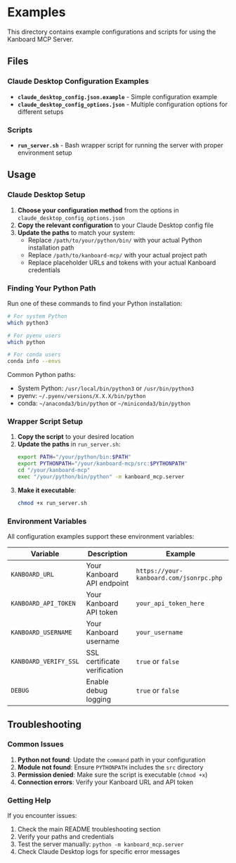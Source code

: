 # Examples

This directory contains example configurations and scripts for using the Kanboard MCP Server.

## Files

### Claude Desktop Configuration Examples

- **`claude_desktop_config.json.example`** - Simple configuration example
- **`claude_desktop_config_options.json`** - Multiple configuration options for different setups

### Scripts

- **`run_server.sh`** - Bash wrapper script for running the server with proper environment setup

## Usage

### Claude Desktop Setup

1. **Choose your configuration method** from the options in `claude_desktop_config_options.json`
2. **Copy the relevant configuration** to your Claude Desktop config file
3. **Update the paths** to match your system:
   - Replace `/path/to/your/python/bin/` with your actual Python installation path
   - Replace `/path/to/kanboard-mcp/` with your actual project path
   - Replace placeholder URLs and tokens with your actual Kanboard credentials

### Finding Your Python Path

Run one of these commands to find your Python installation:

```bash
# For system Python
which python3

# For pyenv users
which python

# For conda users
conda info --envs
```

Common Python paths:
- System Python: `/usr/local/bin/python3` or `/usr/bin/python3`
- pyenv: `~/.pyenv/versions/X.X.X/bin/python`
- conda: `~/anaconda3/bin/python` or `~/miniconda3/bin/python`

### Wrapper Script Setup

1. **Copy the script** to your desired location
2. **Update the paths** in `run_server.sh`:
   ```bash
   export PATH="/your/python/bin:$PATH"
   export PYTHONPATH="/your/kanboard-mcp/src:$PYTHONPATH"
   cd "/your/kanboard-mcp"
   exec "/your/python/bin/python" -m kanboard_mcp.server
   ```
3. **Make it executable**:
   ```bash
   chmod +x run_server.sh
   ```

### Environment Variables

All configuration examples support these environment variables:

| Variable | Description | Example |
|----------|-------------|---------|
| `KANBOARD_URL` | Your Kanboard API endpoint | `https://your-kanboard.com/jsonrpc.php` |
| `KANBOARD_API_TOKEN` | Your Kanboard API token | `your_api_token_here` |
| `KANBOARD_USERNAME` | Your Kanboard username | `your_username` |
| `KANBOARD_VERIFY_SSL` | SSL certificate verification | `true` or `false` |
| `DEBUG` | Enable debug logging | `true` or `false` |

## Troubleshooting

### Common Issues

1. **Python not found**: Update the `command` path in your configuration
2. **Module not found**: Ensure `PYTHONPATH` includes the `src` directory
3. **Permission denied**: Make sure the script is executable (`chmod +x`)
4. **Connection errors**: Verify your Kanboard URL and API token

### Getting Help

If you encounter issues:
1. Check the main README troubleshooting section
2. Verify your paths and credentials
3. Test the server manually: `python -m kanboard_mcp.server`
4. Check Claude Desktop logs for specific error messages
